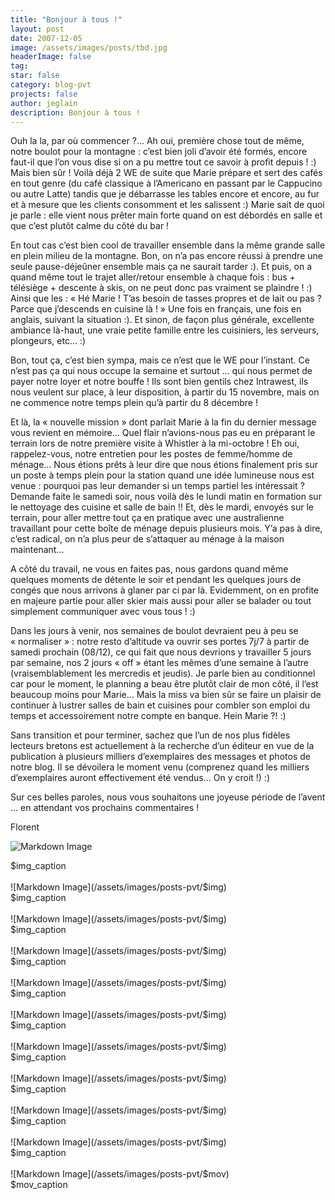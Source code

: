 ```yaml
---
title: "Bonjour à tous !"
layout: post
date: 2007-12-05
image: /assets/images/posts/tbd.jpg
headerImage: false
tag:
star: false
category: blog-pvt
projects: false
author: jeglain
description: Bonjour à tous !
---
```

Ouh la la, par où commencer ?... Ah oui, première chose tout de
même, notre boulot pour la montagne : c’est bien joli d’avoir
été formés, encore faut-il que l’on vous dise si on a pu mettre
tout ce savoir à profit depuis ! :) Mais bien sûr ! Voilà déjà 2
WE de suite que Marie prépare et sert des cafés en tout genre (du
café classique à l’Americano en passant par le Cappucino ou autre
Latte) tandis que je débarrasse les tables encore et encore, au fur et
à mesure que les clients consomment et les salissent :) Marie sait de
quoi je parle : elle vient nous prêter main forte quand on est
débordés en salle et que c’est plutôt calme du côté du bar !

En tout cas c’est bien cool de travailler ensemble dans la même
grande salle en plein milieu de la montagne. Bon, on n’a pas encore
réussi à prendre une seule pause-déjeûner ensemble mais ça ne
saurait tarder :). Et puis, on a quand même tout le trajet
aller/retour ensemble à chaque fois : bus + télésiège + descente à
skis, on ne peut donc pas vraiment se plaindre ! :) Ainsi que les :
« Hé Marie ! T’as besoin de tasses propres et de lait ou pas ?
Parce que j’descends en cuisine là ! » Une fois en français, une
fois en anglais, suivant la situation :). Et sinon, de façon plus
générale, excellente ambiance là-haut, une vraie petite famille entre
les cuisiniers, les serveurs, plongeurs, etc… :)

Bon, tout ça, c’est bien sympa, mais ce n’est que le WE pour
l’instant. Ce n’est pas ça qui nous occupe la semaine et surtout
… qui nous permet de payer notre loyer et notre bouffe ! Ils sont
bien gentils chez Intrawest, ils nous veulent sur place, à leur
disposition, à partir du 15 novembre, mais on ne commence notre temps
plein qu’à partir du 8 décembre !

Et là, la « nouvelle mission » dont parlait Marie à la fin du
dernier message vous revient en mémoire… Quel flair n’avions-nous
pas eu en préparant le terrain lors de notre première visite à
Whistler à la mi-octobre ! Eh oui, rappelez-vous, notre entretien pour
les postes de femme/homme de ménage… Nous étions prêts à leur dire
que nous étions finalement pris sur un poste à temps plein pour la
station quand une idée lumineuse nous est venue : pourquoi pas leur
demander si un temps partiel les intéressait ? Demande faite le samedi
soir, nous voilà dès le lundi matin en formation sur le nettoyage des
cuisine et salle de bain !! Et, dès le mardi, envoyés sur le terrain,
pour aller mettre tout ça en pratique avec une australienne travaillant
pour cette boîte de ménage depuis plusieurs mois. Y’a pas à dire,
c’est radical, on n’a plus peur de s’attaquer au ménage à la
maison maintenant…

A côté du travail, ne vous en faites pas, nous gardons quand même
quelques moments de détente le soir et pendant les quelques jours de
congés que nous arrivons à glaner par ci par là. Evidemment, on en
profite en majeure partie pour aller skier mais aussi pour aller se
balader ou tout simplement communiquer avec vous tous ! :)

Dans les jours à venir, nos semaines de boulot devraient peu à peu se
« normaliser » : notre resto d’altitude va ouvrir ses portes 7j/7
à partir de samedi prochain (08/12), ce qui fait que nous devrions y
travailler 5 jours par semaine, nos 2 jours « off » étant les
mêmes d’une semaine à l’autre (vraisemblablement les mercredis et
jeudis). Je parle bien au conditionnel car pour le moment, le planning a
beau être plutôt clair de mon côté, il l’est beaucoup moins pour
Marie… Mais la miss va bien sûr se faire un plaisir de continuer à
lustrer salles de bain et cuisines pour combler son emploi du temps et
accessoirement notre compte en banque. Hein Marie ?! :)

Sans transition et pour terminer, sachez que l’un de nos plus fidèles
lecteurs bretons est actuellement à la recherche d’un éditeur en vue
de la publication à plusieurs milliers d’exemplaires des messages et
photos de notre blog. Il se dévoilera le moment venu (comprenez quand
les milliers d’exemplaires auront effectivement été vendus… On y
croit !) :)

Sur ces belles paroles, nous vous souhaitons une joyeuse période de
l’avent … en attendant vos prochains commentaires !

Florent

![Markdown Image](/assets/images/posts-pvt/$img)
<figcaption class="caption">$img_caption</figcaption>
<br>
![Markdown Image](/assets/images/posts-pvt/$img)
<figcaption class="caption">$img_caption</figcaption>
<br>
![Markdown Image](/assets/images/posts-pvt/$img)
<figcaption class="caption">$img_caption</figcaption>
<br>
![Markdown Image](/assets/images/posts-pvt/$img)
<figcaption class="caption">$img_caption</figcaption>
<br>
![Markdown Image](/assets/images/posts-pvt/$img)
<figcaption class="caption">$img_caption</figcaption>
<br>
![Markdown Image](/assets/images/posts-pvt/$img)
<figcaption class="caption">$img_caption</figcaption>
<br>
![Markdown Image](/assets/images/posts-pvt/$img)
<figcaption class="caption">$img_caption</figcaption>
<br>
![Markdown Image](/assets/images/posts-pvt/$img)
<figcaption class="caption">$img_caption</figcaption>
<br>
![Markdown Image](/assets/images/posts-pvt/$img)
<figcaption class="caption">$img_caption</figcaption>
<br>
![Markdown Image](/assets/images/posts-pvt/$img)
<figcaption class="caption">$img_caption</figcaption>
<br>
![Markdown Image](/assets/images/posts-pvt/$mov)
<figcaption class="caption">$mov_caption</figcaption>
<br>
